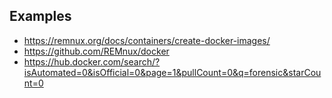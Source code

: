 ## Examples
- https://remnux.org/docs/containers/create-docker-images/
- https://github.com/REMnux/docker
- https://hub.docker.com/search/?isAutomated=0&isOfficial=0&page=1&pullCount=0&q=forensic&starCount=0
